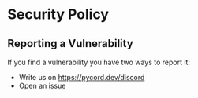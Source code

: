 # Security Policy

## Reporting a Vulnerability

If you find a vulnerability you have two ways to report it:
- Write us on https://pycord.dev/discord
- Open an [issue](https://github.com/Pycord-Development/guide/issues/new/choose)
